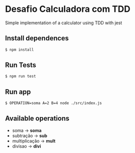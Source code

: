 # Desafio Calculadora com TDD

Simple implementation of a calculator using TDD with jest

## Install dependences
```bash
$ npm install
```

## Run Tests

```bash
$ npm run test
```

## Run app

```bash
$ OPERATION=soma A=2 B=4 node ./src/index.js
```

## Available operations
- soma -> **soma**
- subtração -> **sub**
- multiplicação -> **mult** 
- divisao -> **divi**
